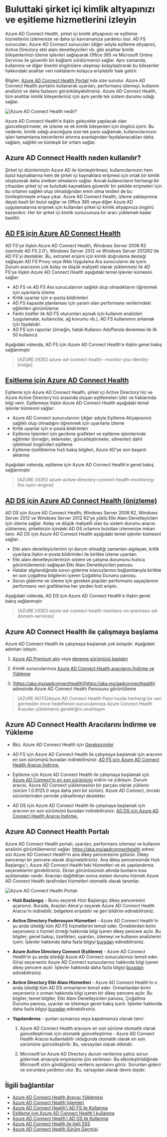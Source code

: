 <properties
    pageTitle="Buluttaki şirket içi kimlik altyapınızı izleyin."
    description="Bu sayfa, Azure AD Connect Health'ın ne olduğunu ve neden kullanacağınızı tanımlar."
    services="active-directory"
    documentationCenter=""
    authors="karavar"
    manager="stevenpo"
    editor="karavar"/>

<tags
    ms.service="active-directory"
    ms.workload="identity"
    ms.tgt_pltfrm="na"
    ms.devlang="na"
    ms.topic="get-started-article"
    ms.date="07/14/2016"
    ms.author="vakarand"/>

# Buluttaki şirket içi kimlik altyapınızı ve eşitleme hizmetlerini izleyin

Azure AD Connect Health, şirket içi kimlik altyapınızı ve eşitleme hizmetlerini izlemenize ve daha iyi kavramanıza yardımcı olur.  AD FS sunucuları, Azure AD Connect sunucuları (diğer adıyla eşitleme altyapısı), Active Directory etki alanı denetleyicileri vb. gibi anahtar kimlik bileşenlerinizi izleme işlevleri sağlayarak Office 365 ve Microsoft Online Services ile güvenilir bir bağlantı sürdürmenizi sağlar. Aynı zamanda, kullanıma ve diğer önemli öngörülere ulaşmayı kolaylaştırarak bu bileşenler hakkındaki anahtar veri noktalarını kolayca erişilebilir hale getirir.

Bilgiler, [Azure AD Connect Health Portalı](https://aka.ms/aadconnecthealth)'nda size sunulur. Azure AD Connect Health portalını kullanarak uyarıları, performans izlemeyi, kullanım analizini ve daha fazlasını görüntüleyebilirsiniz. Azure AD Connect Health, tüm anahtar kimlik bileşenleriniz için aynı yerde tek sistem durumu odağı sağlar.

![Azure AD Connect Health nedir?](./media/active-directory-aadconnect-health/aadconnecthealth2.png)

Azure AD Connect Health'e ilişkin gelecekte yapılacak olan güncelleştirmeler, ek izleme ve ek kimlik bileşenleri için öngörü içerir. Bu nedenle, kimlik odağı aracılığıyla size tek pano sağlamak; kullanıcılarınızın işleri tamamlama becerilerini artırma avantajından faydalanacakları daha sağlam, sağlıklı ve tümleşik bir ortam sağlar.

<!-- <center>![What is Azure AD Connect Health](./media/active-directory-aadconnect-health/logo1.png)</center> -->

## Azure AD Connect Health neden kullanılır?

Şirket içi dizinlerinizin Azure AD ile tümleştirilmesi, kullanıcılarınızın hem bulut kaynaklarına hem de şirket içi kaynaklara erişmesi için ortak bir kimlik oluşturarak daha üretken olmalarını sağlar. Ancak kullanıcıların herhangi bir cihazdan şirket içi ve buluttaki kaynaklara güvenilir bir şekilde erişmeleri için bu ortamın sağlıklı olup olmadığından emin olma testleri de bu tümleştirmeyle ortaya çıkar. Azure AD Connect Health, izleme yaklaşımına dayalı basit bir bulut sağlar ve Office 365 veya diğer Azure AD uygulamalarına erişmek için kullanılan şirket içi kimlik altyapınıza öngörü kazandırır. Her bir şirket içi kimlik sunucunuza bir aracı yüklemek kadar basittir.

## [AD FS için Azure AD Connect Health](active-directory-aadconnect-health-adfs.md)

AD FS'ye ilişkin Azure AD Connect Health, Windows Server 2008 R2 üzerinde AD FS 2.0'ı, Windows Server 2012 ve Windows Server 2012R2'de AD FS'yi destekler. Bu, extranet erişimi için kimlik doğrulama desteği sağlayan AD FS Proxy veya Web Uygulama Ara sunucularını da içerir. Durum aracısının çok kolay ve düşük maliyetli olarak yüklenmesi ile AD FS'ye ilişkin Azure AD Connect Health aşağıdaki temel işlevler kümesini sağlar:

- AD FS ve AD FS Ara sunucularının sağlıklı olup olmadıklarını öğrenmek için uyarılarla izleme
- Kritik uyarılar için e-posta bildirimleri
- AD FS kapasite planlaması için yararlı olan performans verilerindeki eğilimleri görüntüleme
- Farklı özetler ile AD FS oturumları açmak için kullanım analizleri (uygulamalar, kullanıcılar, ağ konumu vb.), AD FS kullanımını anlamak için faydalıdır.
- AD FS için raporlar (örneğin, hatalı Kullanıcı Adı/Parola denemesi ile ilk 50 kullanıcı)

Aşağıdaki videoda, AD FS için Azure AD Connect Health'e ilişkin genel bakış sağlanmıştır

>[AZURE.VIDEO azure-ad-connect-health--monitor-you-identity-bridge]

## [Eşitleme için Azure AD Connect Health](active-directory-aadconnect-health-sync.md)

Eşitleme için Azure AD Connect Health, şirket içi Active Directory'niz ve Azure Active Directory'niz arasında oluşan eşitlemeleri izler ve haklarında bilgi verir. Eşitlemeye ilişkin Azure AD Connect Health aşağıdaki temel işlevler kümesini sağlar:

- Azure AD Connect sunucularının (diğer adıyla Eşitleme Altyapısının) sağlıklı olup olmadığını öğrenmek için uyarılarla izleme
- Kritik uyarılar için e-posta bildirimleri
- Eşitleme İşlemleri için gecikme grafikleri ve eşitleme işlemlerinde eğilimler (örneğin, eklemeler, güncelleştirmeler, silinenler) dahil işletimsel öngörüleri eşitleme
- Eşitleme özelliklerine hızlı bakış bilgileri, Azure AD'ye son başarılı aktarma

Aşağıdaki videoda, eşitleme için Azure AD Connect Health'e genel bakış sağlanmıştır

>[AZURE.VIDEO azure-active-directory-connect-health-monitoring-the-sync-engine]

## [AD DS için Azure AD Connect Health (önizleme)](active-directory-aadconnect-health-adds.md)

AD DS için Azure AD Connect Health; Windows Server 2008 R2, Windows Server 2012 ve Windows Server 2012 R2’ye yüklü Etki Alanı Denetleyicileri için izleme sağlar. Kolay ve düşük maliyetli olan bu sistem durumu aracısı yüklemesi, şirketinizin içindeki AD DS ortamını buluttan izlemenize imkan tanır. AD DS için Azure AD Connect Health aşağıdaki temel işlevler kümesini sağlar:

- Etki alanı denetleyicilerinin iyi durum olmadığı zamanları algılayan, kritik uyarılara ilişkin e-posta bildirimleri ile birlikte izleme uyarıları.
- Etki alanı denetleyicilerinizin sistem ve çalışma durumunu hızlıca görüntülemenizi sağlayan Etki Alanı Denetleyicileri panosu.
- Hatalar algılandığında sorun giderme kılavuzlarının bağlantılarıyla birlikte en son çoğaltma bilgilerini içeren Çoğaltma Durumu panosu.
- Sorun giderme ve izleme için gereken popüler performans sayaçlarının performans veri grafiklerine her yerden hızlı erişim.

Aşağıdaki videoda, AD DS için Azure AD Connect Health'e ilişkin genel bakış sağlanmıştır

>[AZURE.VIDEO azure-ad-connect-health-monitors-on-premises-ad-domain-services]

## Azure AD Connect Health ile çalışmaya başlama
Azure AD Connect Health ile çalışmaya başlamak çok kolaydır. Aşağıdaki adımları izleyin:

1. [Azure AD Premium alın](active-directory-get-started-premium.md) veya [deneme sürümünü başlatın](https://azure.microsoft.com/trial/get-started-active-directory/)

2. Kimlik sunucularınıza [Azure AD Connect Health aracılarını İndirme ve Yükleme](#download-and-install-azure-ad-connect-health-agent) 

3. [https://aka.ms/aadconnecthealth](https://aka.ms/aadconnecthealth) adresinde Azure AD Connect Health Panosunu görüntüleme

>[AZURE.NOTE]Azure AD Connect Health Pano'nuzda herhangi bir veri görmeden önce hedeflenen sunucularınıza Azure Connect Health Aracıları yüklemeniz gerektiğini unutmayın.

## Azure AD Connect Health Aracılarını İndirme ve Yükleme

- Bkz. Azure AD Connect Health için [Gereksinimler](active-directory-aadconnect-health-agent-install.md#Requirements)

- AD FS için Azure AD Connect Health ile çalışmaya başlamak için aracının en son sürümünü buradan indirebilirsiniz: [AD FS için Azure AD Connect Health Aracısı İndirme.](http://go.microsoft.com/fwlink/?LinkID=518973)
[](active-directory-aadconnect-health-agent-install.md#installing-the-azure-ad-connect-health-agent-for-ad-fs)

- Eşitleme için Azure AD Connect Health ile çalışmaya başlamak için [Azure AD Connect'in en son sürümünü](http://go.microsoft.com/fwlink/?linkid=615771) indirin ve yükleyin.  Durum aracısı, Azure AD Connect yüklemesinin bir parçası olarak yüklenir (sürüm 1.0.9125.0 veya daha yeni bir sürüm).  Azure AD Connect, önceki sürümlerinden yerinde yükseltmeyi destekler.

- AD DS için Azure AD Connect Health ile çalışmaya başlamak için aracının en son sürümünü buradan indirebilirsiniz: [AD DS için Azure AD Connect Health Aracısı İndirme.](http://go.microsoft.com/fwlink/?LinkID=820540)
[](active-directory-aadconnect-health-agent-install.md#installing-the-azure-ad-connect-health-agent-for-ad-fs)

## Azure AD Connect Health Portalı
Azure AD Connect Health portalı; uyarıları, performans izlemeyi ve kullanım analizini görüntülemenizi sağlar. https://aka.ms/aadconnecthealth adresi sizi Azure AD Connect Health'in ana dikey penceresine götürür.  Dikey pencereyi bir pencere olarak düşünebilirsiniz. Ana dikey penceresinde Hızlı Başlangıç'ı, Azure AD Connect Health'teki Hizmetleri ve ek yapılandırma seçeneklerini görebilirsiniz. Ekran görüntüsünün altında bunların kısa açıklamaları vardır.  Aracıları dağıttıktan sonra sistem durumu hizmeti Azure AD Connect Health tarafından hizmetleri otomatik olarak tanımlar.

![Azure AD Connect Health Portalı](./media/active-directory-aadconnect-health/portal4.png)

- **Hızlı Başlangıç** - Bunu seçerek Hızlı Başlangıç dikey penceresini açarsınız. Burada, Araçları Alma'yı seçerek Azure AD Connect Health Aracısı'nı indirebilir, belgelere erişebilir ve geri bildirim edinebilirsiniz.

- **Active Directory Federasyon Hizmetleri** - Azure AD Connect Health'in şu anda izlediği tüm AD FS hizmetlerini temsil eder. Örneklerden birini seçerseniz o hizmet örneği hakkında bilgi içeren dikey pencere açılır.  Bu bilgiler; genel bakışı, özellikleri, uyarıları, izlemeyi ve kullanım analizlerini içerir. İşlevler hakkında daha fazla bilgiyi [buradan](active-directory-aadconnect-health-adfs.md) edinebilirsiniz.

- **Azure Active Directory Connect (Eşitleme)** - Azure AD Connect Health'in şu anda izlediği Azure AD Connect sunucularınızı temsil eder. Girişi seçerseniz Azure AD Connect sunucularınız hakkında bilgi içeren dikey pencere açılır. İşlevler hakkında daha fazla bilgiyi [buradan](active-directory-aadconnect-health-sync.md) edinebilirsiniz.
 
- **Active Directory Etki Alanı Hizmetleri** - Azure AD Connect Health'in o anda izlediği tüm AD DS ormanlarını temsil eder. Ormanlardan birini seçerseniz o orman hakkında bilgi içeren bir dikey pencere açılır.  Bu bilgiler; temel bilgiler, Etki Alanı Denetleyicileri panosu, Çoğaltma Durumu panosu, uyarılar ve izlemeye genel bakış içerir. İşlevler hakkında daha fazla bilgiyi [buradan](active-directory-aadconnect-health-adds.md) edinebilirsiniz.

- **Yapılandırma** - şunları açmanıza veya kapatmanıza olanak tanır:

    1. Azure AD Connect Health aracısını en son sürüme otomatik olarak güncelleştirmek için otomatik güncelleştirme - Azure AD Connect Health Aracısı kullanılabilir olduğunda otomatik olarak en son sürümüne güncelleştirilir. Bu, varsayılan olarak etkindir.

    2. Microsoft'un Azure AD Directory durum verilerine yalnız sorun gidermek amacıyla erişmesine izin verilmesi- Bu etkinleştirildiğinde Microsoft sizin gördüğünüz verilerin aynılarını görür. Sorunları giderir ve sorunlara yardımcı olur. Bu, varsayılan olarak devre dışıdır.


## İlgili bağlantılar

* [Azure AD Connect Health Aracısı Yüklemesi](active-directory-aadconnect-health-agent-install.md)
* [Azure AD Connect Health İşlemleri](active-directory-aadconnect-health-operations.md)
* [Azure AD Connect Health'i AD FS ile Kullanma](active-directory-aadconnect-health-adfs.md)
* [Eşitleme için Azure AD Connect Health'i kullanma](active-directory-aadconnect-health-sync.md)
* [Azure AD Connect Health'i AD DS ile Kullanma](active-directory-aadconnect-health-adds.md)
* [Azure AD Connect Health ile ilgili SSS](active-directory-aadconnect-health-faq.md)
* [Azure AD Connect Health Sürüm Geçmişi](active-directory-aadconnect-health-version-history.md)



<!--HONumber=Aug16_HO1-->


